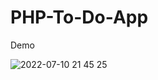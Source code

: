 # PHP-To-Do-App

Demo

![2022-07-10 21 45 25](https://user-images.githubusercontent.com/97781269/178150927-61015216-eafc-4bed-b041-4512ded3d3e5.png)

